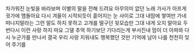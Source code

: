 ﻿차가워진 눈빛을 바라보며
이별의 말을 전해 드려요
아무의미 없던 노래 가사가
아프게 귓가에 맴돌아요
다시 겨울이 시작되듯이
흩어지는 눈 사이로
그대 내맘에 쌓여만 가네
떠나지말라는
그런 말도 하지 못하고
고개를 떨구던 뒷모습만
그대 내게 오지 말아요
두번다시 이런 사랑 하지 마요
그댈 추억 하기보단
기다리는게
부서진내 맘이 더 아파와
다시 누군가를 만나서
결국 우리 사랑 지워내도
행복했던 것만
기억에 남아
나를 천천히 잊어 주기를